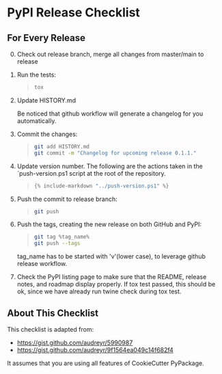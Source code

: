 # PyPI Release Checklist

## For Every Release

0. Check out release branch, merge all changes from master/main to release

1. Run the tests:

    > ``` bash
    > tox
    > ```

2. Update HISTORY.md

    Be noticed that github workflow will generate a changelog for you automatically.

3. Commit the changes:

    > ``` bash
    > git add HISTORY.md
    > git commit -m "Changelog for upcoming release 0.1.1."
    > ```

4. Update version number. The following are the actions taken in the `push-version.ps1 script at the root of the repository.

    

    > ``` powershell
    > {% include-markdown "../push-version.ps1" %}
    > ```

5. Push the commit to release branch:

    > ``` bash
    > git push
    > ```

6. Push the tags, creating the new release on both GitHub and PyPI:

    > ``` bash
    > git tag %tag_name%
    > git push --tags
    > ```

    tag_name has to be started with 'v'(lower case), to leverage github release workflow.

7. Check the PyPI listing page to make sure that the README, release
    notes, and roadmap display properly. If tox test passed, this should be ok, since
    we have already run twine check during tox test.

## About This Checklist

This checklist is adapted from:

- <https://gist.github.com/audreyr/5990987>
- <https://gist.github.com/audreyr/9f1564ea049c14f682f4>

It assumes that you are using all features of CookieCutter PyPackage.
